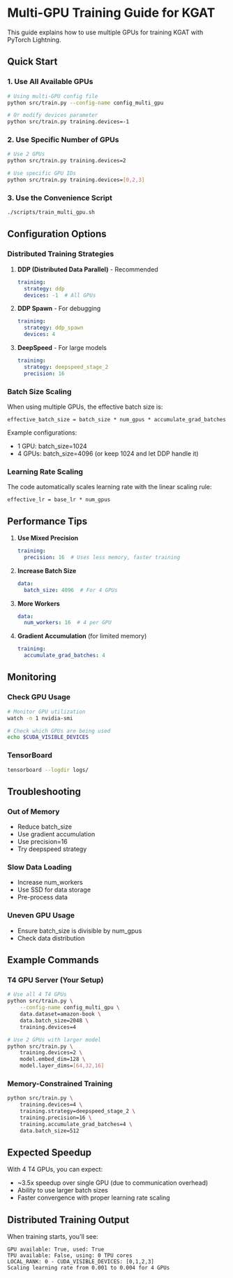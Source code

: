 # Multi-GPU Training Guide for KGAT

This guide explains how to use multiple GPUs for training KGAT with PyTorch Lightning.

## Quick Start

### 1. Use All Available GPUs
```bash
# Using multi-GPU config file
python src/train.py --config-name config_multi_gpu

# Or modify devices parameter
python src/train.py training.devices=-1
```

### 2. Use Specific Number of GPUs
```bash
# Use 2 GPUs
python src/train.py training.devices=2

# Use specific GPU IDs
python src/train.py training.devices=[0,2,3]
```

### 3. Use the Convenience Script
```bash
./scripts/train_multi_gpu.sh
```

## Configuration Options

### Distributed Training Strategies

1. **DDP (Distributed Data Parallel)** - Recommended
   ```yaml
   training:
     strategy: ddp
     devices: -1  # All GPUs
   ```

2. **DDP Spawn** - For debugging
   ```yaml
   training:
     strategy: ddp_spawn
     devices: 4
   ```

3. **DeepSpeed** - For large models
   ```yaml
   training:
     strategy: deepspeed_stage_2
     precision: 16
   ```

### Batch Size Scaling

When using multiple GPUs, the effective batch size is:
```
effective_batch_size = batch_size * num_gpus * accumulate_grad_batches
```

Example configurations:
- 1 GPU: batch_size=1024
- 4 GPUs: batch_size=4096 (or keep 1024 and let DDP handle it)

### Learning Rate Scaling

The code automatically scales learning rate with the linear scaling rule:
```
effective_lr = base_lr * num_gpus
```

## Performance Tips

1. **Use Mixed Precision**
   ```yaml
   training:
     precision: 16  # Uses less memory, faster training
   ```

2. **Increase Batch Size**
   ```yaml
   data:
     batch_size: 4096  # For 4 GPUs
   ```

3. **More Workers**
   ```yaml
   data:
     num_workers: 16  # 4 per GPU
   ```

4. **Gradient Accumulation** (for limited memory)
   ```yaml
   training:
     accumulate_grad_batches: 4
   ```

## Monitoring

### Check GPU Usage
```bash
# Monitor GPU utilization
watch -n 1 nvidia-smi

# Check which GPUs are being used
echo $CUDA_VISIBLE_DEVICES
```

### TensorBoard
```bash
tensorboard --logdir logs/
```

## Troubleshooting

### Out of Memory
- Reduce batch_size
- Use gradient accumulation
- Use precision=16
- Try deepspeed strategy

### Slow Data Loading
- Increase num_workers
- Use SSD for data storage
- Pre-process data

### Uneven GPU Usage
- Ensure batch_size is divisible by num_gpus
- Check data distribution

## Example Commands

### T4 GPU Server (Your Setup)
```bash
# Use all 4 T4 GPUs
python src/train.py \
    --config-name config_multi_gpu \
    data.dataset=amazon-book \
    data.batch_size=2048 \
    training.devices=4

# Use 2 GPUs with larger model
python src/train.py \
    training.devices=2 \
    model.embed_dim=128 \
    model.layer_dims=[64,32,16]
```

### Memory-Constrained Training
```bash
python src/train.py \
    training.devices=4 \
    training.strategy=deepspeed_stage_2 \
    training.precision=16 \
    training.accumulate_grad_batches=4 \
    data.batch_size=512
```

## Expected Speedup

With 4 T4 GPUs, you can expect:
- ~3.5x speedup over single GPU (due to communication overhead)
- Ability to use larger batch sizes
- Faster convergence with proper learning rate scaling

## Distributed Training Output

When training starts, you'll see:
```
GPU available: True, used: True
TPU available: False, using: 0 TPU cores
LOCAL_RANK: 0 - CUDA_VISIBLE_DEVICES: [0,1,2,3]
Scaling learning rate from 0.001 to 0.004 for 4 GPUs
```